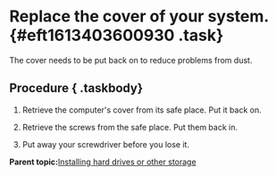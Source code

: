 # Replace the cover of your system. {#eft1613403600930 .task}

The cover needs to be put back on to reduce problems from dust.

## Procedure { .taskbody}

1.  Retrieve the computer's cover from its safe place. Put it back on.

2.  Retrieve the screws from the safe place. Put them back in.

3.  Put away your screwdriver before you lose it.


**Parent topic:**[Installing hard drives or other storage](bgp1613403600781.md)


